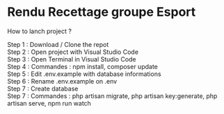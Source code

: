 # Rendu Recettage groupe Esport

 
How to lanch project ?<br/>

Step 1 : Download / Clone the repot <br/>
Step 2 : Open project with Visual Studio Code<br/>
Step 3 : Open Terminal in Visual Studio Code<br/>
Step 4 : Commandes : npm install, composer update<br/>
Step 5 : Edit .env.example with database informations<br/>
Step 6 : Rename .env.example on .env<br/>
Step 7 : Create database<br/>
Step 7 : Commandes : php artisan migrate, php artisan key:generate, php artisan serve, npm run watch
 
